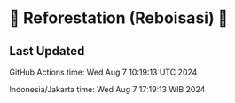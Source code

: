 
# 🌳 Reforestation (Reboisasi) 🌲

## Last Updated

GitHub Actions time: Wed Aug  7 10:19:13 UTC 2024

Indonesia/Jakarta time: Wed Aug  7 17:19:13 WIB 2024
